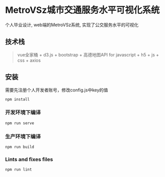 # MetroVSz城市交通服务水平可视化系统
个人毕业设计, web端的MetroVSz系统, 实现了公交服务水平的可视化

## 技术栈
> vue全家桶 + d3.js + bootstrap + 高德地图API for javascript + h5 + js + css + axios

## 安装
需要先注册个人开发者账号，修改config.js中key的值
```
npm install
```

### 开发环境下编译
```
npm run serve
```

### 生产环境下编译
```
npm run build
```

### Lints and fixes files
```
npm run lint
```

